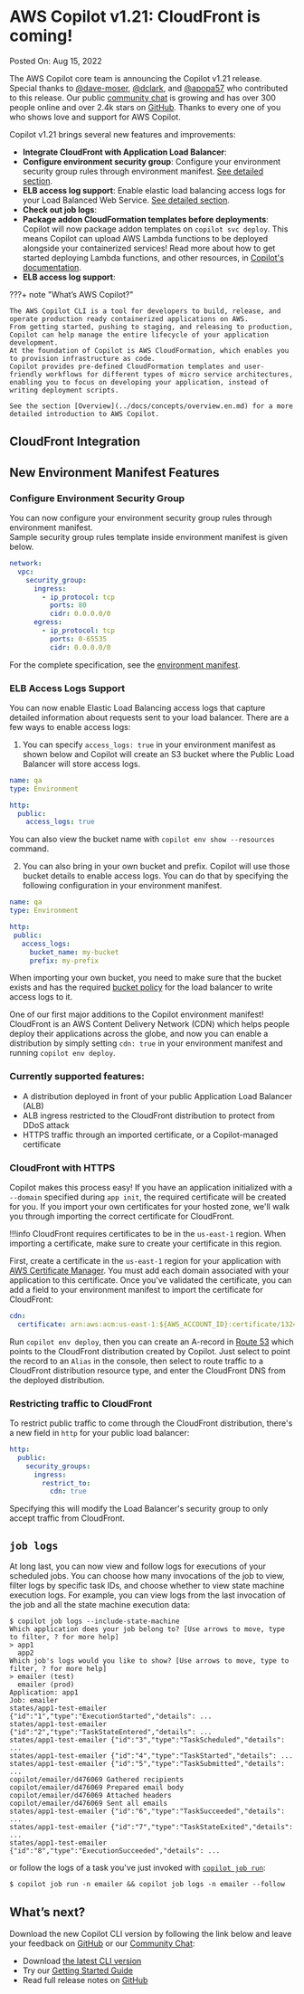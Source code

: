 # AWS Copilot v1.21: CloudFront is coming!

Posted On: Aug 15, 2022

The AWS Copilot core team is announcing the Copilot v1.21 release.  
Special thanks to [@dave-moser](https://github.com/dave-moser), [@dclark](https://github.com/dclark), and [@apopa57](https://github.com/apopa57) who contributed to this release.
Our public [сommunity сhat](https://gitter.im/aws/copilot-cli) is growing and has over 300 people online and over 2.4k stars on [GitHub](http://github.com/aws/copilot-cli/).
Thanks to every one of you who shows love and support for AWS Copilot.

Copilot v1.21 brings several new features and improvements:

- **Integrate CloudFront with Application Load Balancer**:
- **Configure environment security group**: Configure your environment security group rules through environment manifest. [See detailed section](#configure-environment-security-group).
- **ELB access log support**: Enable elastic load balancing access logs for your Load Balanced Web Service. [See detailed section](#elb-access-logs-support).
- **Check out job logs**:
- **Package addon CloudFormation templates before deployments**: Copilot will now package addon templates on `copilot svc deploy`. This means Copilot can upload AWS Lambda functions to be deployed alongside your containerized services! Read more about how to get started deploying Lambda functions, and other resources, in [Copilot's documentation](../docs/developing/addons/package.en.md).
- **ELB access log support**:

???+ note "What’s AWS Copilot?"

    The AWS Copilot CLI is a tool for developers to build, release, and operate production ready containerized applications on AWS.
    From getting started, pushing to staging, and releasing to production, Copilot can help manage the entire lifecycle of your application development.
    At the foundation of Copilot is AWS CloudFormation, which enables you to provision infrastructure as code.
    Copilot provides pre-defined CloudFormation templates and user-friendly workflows for different types of micro service architectures,
    enabling you to focus on developing your application, instead of writing deployment scripts.

    See the section [Overview](../docs/concepts/overview.en.md) for a more detailed introduction to AWS Copilot.

## CloudFront Integration

## New Environment Manifest Features
### Configure Environment Security Group
You can now configure your environment security group rules through environment manifest.   
Sample security group rules template inside environment manifest is given below.
```yaml
network:
  vpc:
    security_group:
      ingress:
        - ip_protocol: tcp
          ports: 80
          cidr: 0.0.0.0/0
      egress:
        - ip_protocol: tcp
          ports: 0-65535
          cidr: 0.0.0.0/0
```
For the complete specification, see the [environment manifest](../docs/manifest/environment.en.md#network-vpc-security-group).

### ELB Access Logs Support
You can now enable Elastic Load Balancing access logs that capture detailed information about requests sent to your load balancer.
There are a few ways to enable access logs:

1. You can specify `access_logs: true` in your environment manifest as shown below and Copilot will create an S3 bucket where the Public Load Balancer will store access logs.
```yaml
name: qa
type: Environment

http:
  public:
    access_logs: true 
```
You can also view the bucket name with `copilot env show --resources` command.

2. You can also bring in your own bucket and prefix. Copilot will use those bucket details to enable access logs.
   You can do that by specifying the following configuration in your environment manifest.
```yaml
name: qa
type: Environment

http:
 public:
   access_logs:
     bucket_name: my-bucket
     prefix: my-prefix
```
When importing your own bucket, you need to make sure that the bucket exists and has the required [bucket policy](https://docs.aws.amazon.com/elasticloadbalancing/latest/classic/enable-access-logs.html#attach-bucket-policy) for the load balancer to
write access logs to it.

One of our first major additions to the Copilot environment manifest! CloudFront is an AWS Content Delivery Network (CDN) which helps people deploy their applications across the globe, and now you can enable a distribution by simply setting `cdn: true` in your environment manifest and running `copilot env deploy`.

### Currently supported features:
- A distribution deployed in front of your public Application Load Balancer (ALB)
- ALB ingress restricted to the CloudFront distribution to protect from DDoS attack
- HTTPS traffic through an imported certificate, or a Copilot-managed certificate

### CloudFront with HTTPS
Copilot makes this process easy! If you have an application initialized with a `--domain` specified during `app init`, the required certificate will be created for you. If you import your own certificates for your hosted zone, we'll walk you through importing the correct certificate for CloudFront.

!!!info
    CloudFront requires certificates to be in the `us-east-1` region. When importing a certificate, make sure to create your certificate in this region.

First, create a certificate in the `us-east-1` region for your application with [AWS Certificate Manager](https://aws.amazon.com/certificate-manager/). You must add each domain associated with your application to this certificate. Once you've validated the certificate, you can add a field to your environment manifest to import the certificate for CloudFront:
```yaml
cdn:
  certificate: arn:aws:acm:us-east-1:${AWS_ACCOUNT_ID}:certificate/13245665-h74x-4ore-jdnz-avs87dl11jd
```
Run `copilot env deploy`, then you can create an A-record in [Route 53](https://aws.amazon.com/route53/) which points to the CloudFront distribution created by Copilot. Just select to point the record to an `Alias` in the console, then select to route traffic to a CloudFront distribution resource type, and enter the CloudFront DNS from the deployed distribution. 

### Restricting traffic to CloudFront
To restrict public traffic to come through the CloudFront distribution, there's a new field in `http` for your public load balancer:
```yaml
http:
  public:
    security_groups:
      ingress:
        restrict_to:
          cdn: true
```
Specifying this will modify the Load Balancer's security group to only accept traffic from CloudFront.

## `job logs`
At long last, you can now view and follow logs for executions of your scheduled jobs. 
You can choose how many invocations of the job to view, filter logs by specific task IDs, and choose whether to view state machine execution logs. 
For example, you can view logs from the last invocation of the job and all the state machine execution data:
```console
$ copilot job logs --include-state-machine
Which application does your job belong to? [Use arrows to move, type to filter, ? for more help]
> app1
  app2
Which job's logs would you like to show? [Use arrows to move, type to filter, ? for more help]
> emailer (test)
  emailer (prod)
Application: app1
Job: emailer
states/app1-test-emailer {"id":"1","type":"ExecutionStarted","details": ...
states/app1-test-emailer {"id":"2","type":"TaskStateEntered","details": ...
states/app1-test-emailer {"id":"3","type":"TaskScheduled","details": ...
states/app1-test-emailer {"id":"4","type":"TaskStarted","details": ...
states/app1-test-emailer {"id":"5","type":"TaskSubmitted","details": ...
copilot/emailer/d476069 Gathered recipients
copilot/emailer/d476069 Prepared email body 
copilot/emailer/d476069 Attached headers
copilot/emailer/d476069 Sent all emails
states/app1-test-emailer {"id":"6","type":"TaskSucceeded","details": ...
states/app1-test-emailer {"id":"7","type":"TaskStateExited","details": ...
states/app1-test-emailer {"id":"8","type":"ExecutionSucceeded","details": ...

```
or follow the logs of a task you've just invoked with [`copilot job run`](../docs/commands/job-run.en.md):
```console
$ copilot job run -n emailer && copilot job logs -n emailer --follow
```
## What’s next?

Download the new Copilot CLI version by following the link below and leave your feedback on [GitHub](https://github.com/aws/copilot-cli/) or our [Community Chat](https://gitter.im/aws/copilot-cli):

- Download [the latest CLI version](../docs/getting-started/install.en.md)
- Try our [Getting Started Guide](../docs/getting-started/first-app-tutorial.en.md)
- Read full release notes on [GitHub](https://github.com/aws/copilot-cli/releases/tag/v1.21.0)
